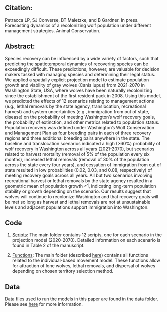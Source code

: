 ## Citation:
Petracca LP, SJ Converse, BT Maletzke, and B Gardner. In press. Forecasting dynamics of a recolonizing wolf population under different management strategies. Animal Conservation.

## Abstract:
Species recovery can be influenced by a wide variety of factors, such that predicting the spatiotemporal dynamics of recovering species can be exceedingly difficult. These predictions, however, are valuable for decision makers tasked with managing species and determining their legal status. We applied a spatially explicit projection model to estimate population growth and viability of gray wolves (Canis lupus) from 2021-2070 in Washington State, USA, where wolves have been naturally recolonizing since the establishment of the first resident pack in 2008. Using this model, we predicted the effects of 12 scenarios relating to management actions (e.g., lethal removals by the state agency, translocation, recreational harvest) and system uncertainties (e.g., immigration from out of state, disease) on the probability of meeting Washington’s wolf recovery goals, the probability of extinction, and other metrics related to population status. Population recovery was defined under Washington’s Wolf Conservation and Management Plan as four breeding pairs in each of three recovery regions and three additional breeding pairs anywhere in the state. The baseline and translocation scenarios indicated a high (>60%) probability of wolf recovery in Washington across all years (2021-2070), but scenarios related to harvest mortality (removal of 5% of the population every six months), increased lethal removals (removal of 30% of the population across the state every four years), and cessation of immigration from out of state resulted in low probabilities (0.02, 0.03, and 0.08, respectively) of meeting recovery goals across all years. All but two scenarios involving recreational harvest or lethal removals by the state agency resulted in a geometric mean of population growth  ≥1, indicating long-term population stability or growth depending on the scenario. Our results suggest that wolves will continue to recolonize Washington and that recovery goals will be met so long as harvest and lethal removals are not at unsustainable levels and adjacent populations support immigration into Washington.

## Code 
1) [Scripts](./scripts/): The main folder contains 12 scripts, one for each scenario in the projection model (2020-2070). Detailed information on each scenario is found in Table 2 of the manuscript.

2) [Functions](./functions/): The main folder (described [here](./functions/a_DESCRIPTION.txt)) contains all functions related to the individual-based movement model. These functions allow for attraction of lone wolves, lethal removals, and dispersal of wolves depending on chosen territory selection method. 

## Data
Data files used to run the models in this paper are found in the [data](./data) folder. Please see [here](./data/a_DESCRIPTION.txt) for more information.